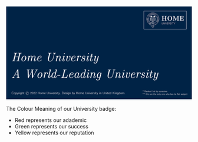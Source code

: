 ![](https://raw.githubusercontent.com/HMUniversity/.github/master/profile/WeAreHMU.png)

The Colour Meaning of our University badge:
- Red represents our adademic
- Green represents our success
- Yellow represents our reputation
